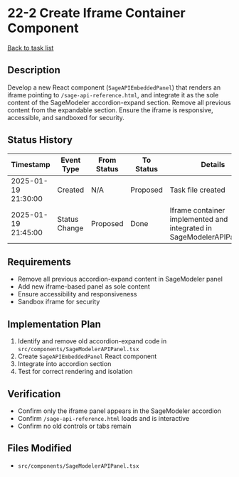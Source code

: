 # 22-2 Create Iframe Container Component

[Back to task list](./tasks.md)

## Description
Develop a new React component (`SageAPIEmbeddedPanel`) that renders an iframe pointing to `/sage-api-reference.html`, and integrate it as the sole content of the SageModeler accordion-expand section. Remove all previous content from the expandable section. Ensure the iframe is responsive, accessible, and sandboxed for security.

## Status History
| Timestamp | Event Type | From Status | To Status | Details | User |
|-----------|------------|-------------|-----------|---------|------|
| 2025-01-19 21:30:00 | Created | N/A | Proposed | Task file created | AI_Agent |
| 2025-01-19 21:45:00 | Status Change | Proposed | Done | Iframe container implemented and integrated in SageModelerAPIPanel.tsx | AI_Agent |

## Requirements
- Remove all previous accordion-expand content in SageModeler panel
- Add new iframe-based panel as sole content
- Ensure accessibility and responsiveness
- Sandbox iframe for security

## Implementation Plan
1. Identify and remove old accordion-expand code in `src/components/SageModelerAPIPanel.tsx`
2. Create `SageAPIEmbeddedPanel` React component
3. Integrate into accordion section
4. Test for correct rendering and isolation

## Verification
- Confirm only the iframe panel appears in the SageModeler accordion
- Confirm `/sage-api-reference.html` loads and is interactive
- Confirm no old controls or tabs remain

## Files Modified
- `src/components/SageModelerAPIPanel.tsx` 